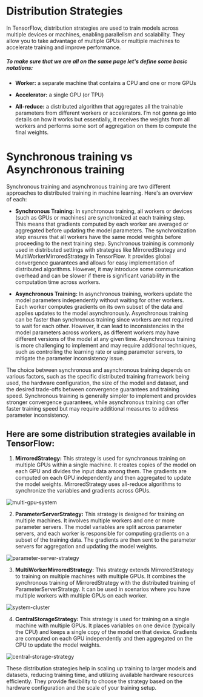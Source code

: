 # Distribution Strategies

In TensorFlow, distribution strategies are used to train models across multiple devices or machines, enabling parallelism and scalability. They allow you to take advantage of multiple GPUs or multiple machines to accelerate training and improve performance. 

##### To make sure that we are all on the same page let's define some basic notations:

- **Worker:** a separate machine that contains a CPU and one or more GPUs

- **Accelerator:** a single GPU (or TPU)

- **All-reduce:** a distributed algorithm that aggregates all the trainable parameters from different workers or accelerators. I’m not gonna go into details on how it works but essentially, it receives the weights from all workers and performs some sort of aggregation on them to compute the final weights.

# Synchronous training vs Asynchronous training

Synchronous training and asynchronous training are two different approaches to distributed training in machine learning. Here's an overview of each:

- **Synchronous Training:** In synchronous training, all workers or devices (such as GPUs or machines) are synchronized at each training step. This means that gradients computed by each worker are averaged or aggregated before updating the model parameters. The synchronization step ensures that all workers have the same model weights before proceeding to the next training step. Synchronous training is commonly used in distributed settings with strategies like MirroredStrategy and MultiWorkerMirroredStrategy in TensorFlow. It provides global convergence guarantees and allows for easy implementation of distributed algorithms. However, it may introduce some communication overhead and can be slower if there is significant variability in the computation time across workers.

- **Asynchronous Training:** In asynchronous training, workers update the model parameters independently without waiting for other workers. Each worker computes gradients on its own subset of the data and applies updates to the model asynchronously. Asynchronous training can be faster than synchronous training since workers are not required to wait for each other. However, it can lead to inconsistencies in the model parameters across workers, as different workers may have different versions of the model at any given time. Asynchronous training is more challenging to implement and may require additional techniques, such as controlling the learning rate or using parameter servers, to mitigate the parameter inconsistency issue.

The choice between synchronous and asynchronous training depends on various factors, such as the specific distributed training framework being used, the hardware configuration, the size of the model and dataset, and the desired trade-offs between convergence guarantees and training speed. Synchronous training is generally simpler to implement and provides stronger convergence guarantees, while asynchronous training can offer faster training speed but may require additional measures to address parameter inconsistency.


## Here are some distribution strategies available in TensorFlow:

1. **MirroredStrategy:** This strategy is used for synchronous training on multiple GPUs within a single machine. It creates copies of the model on each GPU and divides the input data among them. The gradients are computed on each GPU independently and then aggregated to update the model weights. MirroredStrategy uses all-reduce algorithms to synchronize the variables and gradients across GPUs.

![multi-gpu-system](https://github.com/sandeep4055/Tensorflow/assets/70133134/665f8893-a7c0-4c1f-a1c2-9deaccd4b1f4)


2. **ParameterServerStrategy:** This strategy is designed for training on multiple machines. It involves multiple workers and one or more parameter servers. The model variables are split across parameter servers, and each worker is responsible for computing gradients on a subset of the training data. The gradients are then sent to the parameter servers for aggregation and updating the model weights.

![parameter-server-strategy](https://github.com/sandeep4055/Tensorflow/assets/70133134/5145a790-04da-4788-a612-54a167de59e7)


3. **MultiWorkerMirroredStrategy:** This strategy extends MirroredStrategy to training on multiple machines with multiple GPUs. It combines the synchronous training of MirroredStrategy with the distributed training of ParameterServerStrategy. It can be used in scenarios where you have multiple workers with multiple GPUs on each worker.

![system-cluster](https://github.com/sandeep4055/Tensorflow/assets/70133134/3382db45-afa3-4247-81ea-25d520c5e92a)


4. **CentralStorageStrategy:** This strategy is used for training on a single machine with multiple GPUs. It places variables on one device (typically the CPU) and keeps a single copy of the model on that device. Gradients are computed on each GPU independently and then aggregated on the CPU to update the model weights.

![central-storage-strategy](https://github.com/sandeep4055/Tensorflow/assets/70133134/eaf85a84-e7fd-448e-ac25-0a268465b2a1)


These distribution strategies help in scaling up training to larger models and datasets, reducing training time, and utilizing available hardware resources efficiently. They provide flexibility to choose the strategy based on the hardware configuration and the scale of your training setup.






